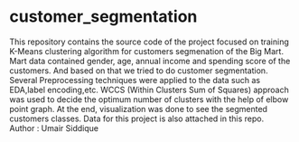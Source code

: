 # customer_segmentation
This repository contains the source code of the project focused on training K-Means clustering algorithm for customers segmenation of the Big Mart. Mart data contained gender, age, annual income and spending score of the customers. And based on that we tried to do customer segmentation. Several Preprocessing techniques were applied to the data such as EDA,label encoding,etc. WCCS (Within Clusters Sum of Squares) approach was used to decide the optimum number of clusters with the help of elbow point graph. At the end, visualization was done to see the segmented customers classes. Data for this project is also attached in this repo.
<br>
Author : Umair Siddique
